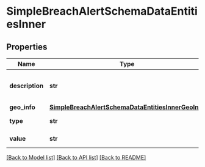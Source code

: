 # SimpleBreachAlertSchemaDataEntitiesInner


## Properties
Name | Type | Description | Notes
------------ | ------------- | ------------- | -------------
**description** | **str** | Elaboration on the entity&#39;s value | [optional] 
**geo_info** | [**SimpleBreachAlertSchemaDataEntitiesInnerGeoInfo**](SimpleBreachAlertSchemaDataEntitiesInnerGeoInfo.md) |  | [optional] 
**type** | **str** | Entity &#x60;type&#x60;. | 
**value** | **str** | Entity &#x60;value&#x60;. | 

[[Back to Model list]](../README.md#documentation-for-models) [[Back to API list]](../README.md#documentation-for-api-endpoints) [[Back to README]](../README.md)


